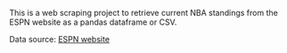 This is a web scraping project to retrieve current NBA standings from the ESPN website as a pandas dataframe or CSV.

Data source: [ESPN website](https://www.espn.co.uk/nba/standings)
